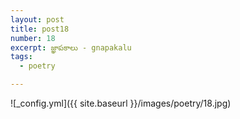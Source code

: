 ```yaml
---
layout: post
title: post18
number: 18
excerpt: జ్ఞాపకాలు - gnapakalu
tags:
  - poetry

---
```




![_config.yml]({{ site.baseurl }}/images/poetry/18.jpg)

